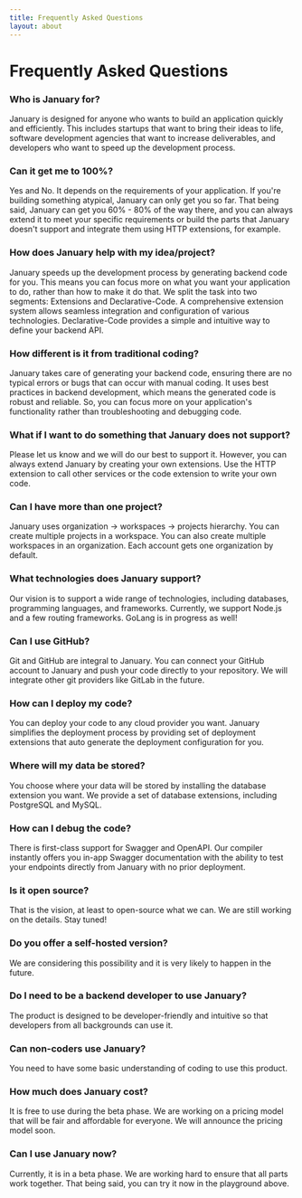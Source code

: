 ```yaml
---
title: Frequently Asked Questions
layout: about
---
```


# Frequently Asked Questions

### Who is January for?

January is designed for anyone who wants to build an application quickly and efficiently. This includes startups that want to bring their ideas to life, software development agencies that want to increase deliverables, and developers who want to speed up the development process.

### Can it get me to 100%?

Yes and No. It depends on the requirements of your application. If you're building something atypical, January can only get you so far. That being said, January can get you 60% - 80% of the way there, and you can always extend it to meet your specific requirements or build the parts that January doesn't support and integrate them using HTTP extensions, for example.

### How does January help with my idea/project?

January speeds up the development process by generating backend code for you. This means you can focus more on what you want your application to do, rather than how to make it do that. We split the task into two segments: Extensions and Declarative-Code. A comprehensive extension system allows seamless integration and configuration of various technologies. Declarative-Code provides a simple and intuitive way to define your backend API.

### How different is it from traditional coding?

January takes care of generating your backend code, ensuring there are no typical errors or bugs that can occur with manual coding. It uses best practices in backend development, which means the generated code is robust and reliable. So, you can focus more on your application's functionality rather than troubleshooting and debugging code.

### What if I want to do something that January does not support?

Please let us know and we will do our best to support it. However, you can always extend January by creating your own extensions. Use the HTTP extension to call other services or the code extension to write your own code.

### Can I have more than one project?

January uses organization -> workspaces -> projects hierarchy. You can create multiple projects in a workspace. You can also create multiple workspaces in an organization. Each account gets one organization by default.

### What technologies does January support?

Our vision is to support a wide range of technologies, including databases, programming languages, and frameworks. Currently, we support Node.js and a few routing frameworks. GoLang is in progress as well!

### Can I use GitHub?

Git and GitHub are integral to January. You can connect your GitHub account to January and push your code directly to your repository. We will integrate other git providers like GitLab in the future.

### How can I deploy my code?

You can deploy your code to any cloud provider you want. January simplifies the deployment process by providing set of deployment extensions that auto generate the deployment configuration for you.

### Where will my data be stored?

You choose where your data will be stored by installing the database extension you want. We provide a set of database extensions, including PostgreSQL and MySQL.

### How can I debug the code?

There is first-class support for Swagger and OpenAPI. Our compiler instantly offers you in-app Swagger documentation with the ability to test your endpoints directly from January with no prior deployment.

### Is it open source?

That is the vision, at least to open-source what we can. We are still working on the details. Stay tuned!

### Do you offer a self-hosted version?

We are considering this possibility and it is very likely to happen in the future.

### Do I need to be a backend developer to use January?

The product is designed to be developer-friendly and intuitive so that developers from all backgrounds can use it.

### Can non-coders use January?

You need to have some basic understanding of coding to use this product.

### How much does January cost?

It is free to use during the beta phase. We are working on a pricing model that will be fair and affordable for everyone. We will announce the pricing model soon.

### Can I use January now?

Currently, it is in a beta phase. We are working hard to ensure that all parts work together. That being said, you can try it now in the playground above.
